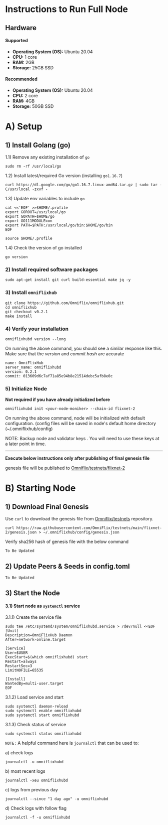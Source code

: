 # Instructions to Run Full Node
Hardware
---
#### Supported
- **Operating System (OS):** Ubuntu 20.04
- **CPU:** 1 core
- **RAM:** 2GB
- **Storage:** 25GB SSD

#### Recommended

- **Operating System (OS):** Ubuntu 20.04
- **CPU:** 2 core
- **RAM:** 4GB
- **Storage:** 50GB SSD

# A) Setup

## 1) Install Golang (go)

1.1) Remove any existing installation of `go`

```
sudo rm -rf /usr/local/go
```

1.2) Install latest/required Go version (installing `go1.16.7`)

```
curl https://dl.google.com/go/go1.16.7.linux-amd64.tar.gz | sudo tar -C/usr/local -zxvf -
```

1.3) Update env variables to include `go`

```
cat <<'EOF' >>$HOME/.profile
export GOROOT=/usr/local/go
export GOPATH=$HOME/go
export GO111MODULE=on
export PATH=$PATH:/usr/local/go/bin:$HOME/go/bin
EOF

source $HOME/.profile
```

1.4) Check the version of go installed

```
go version
```

### 2) Install required software packages

```
sudo apt-get install git curl build-essential make jq -y
```

### 3) Install `omniflixhub`

```
git clone https://github.com/Omniflix/omniflixhub.git
cd omniflixhub
git checkout v0.2.1
make install
```

### 4) Verify your installation
```
omniflixhubd version --long
```

On running the above command, you should see a similar response like this. Make sure that the *version* and *commit hash* are accurate

```
name: OmniFlixHub
server_name: omniflixhubd
version: 0.2.1
commit: 013609d6c7af71a85e94b8e21514debc5afb8e0c
```

### 5) Initialize Node
 **Not required if you have already initialized before**

```
omniflixhubd init <your-node-moniker> --chain-id flixnet-2
```
On running the above command, node will be initialized with default configuration. (config files will be saved in node's default home directory (~/.omniflixhub/config)

NOTE: Backup node and validator keys . You will need to use these keys at a later point in time.

---

**Execute below instructions only after publishing of final genesis file**

genesis file will be published to [Omniflix/testnets/flixnet-2](https://github.com/Omniflix/testnets)




# B) Starting Node

## 1) Download Final Genesis
Use `curl` to download the genesis file from [Omniflix/testnets](https://github.com/Omniflix/testnets) repository.

```
curl https://raw.githubusercontent.com/OmniFlix/testnets/main/flixnet-2/genesis.json > ~/.omniflixhub/config/genesis.json
```
Verify sha256 hash of genesis file with the below command
```
To Be Updated
```

## 2) Update Peers & Seeds in config.toml
```
To Be Updated
```

## 3) Start the Node

#### 3.1) Start node as `systemctl` service

3.1.1) Create the service file

```
sudo tee /etc/systemd/system/omniflixhubd.service > /dev/null <<EOF
[Unit]
Description=OmniFlixHub Daemon
After=network-online.target

[Service]
User=$USER
ExecStart=$(which omniflixhubd) start
Restart=always
RestartSec=3
LimitNOFILE=65535

[Install]
WantedBy=multi-user.target
EOF
```

3.1.2) Load service and start
```
sudo systemctl daemon-reload
sudo systemctl enable omniflixhubd
sudo systemctl start omniflixhubd
```

3.1.3) Check status of service
```
sudo systemctl status omniflixhubd
```

`NOTE:`
A helpful command here is `journalctl` that can be used to:

  a) check logs
  ```
  journalctl -u omniflixhubd
  ```

  b) most recent logs
  ```
  journalctl -xeu omniflixhubd
  ```

  c) logs from previous day
  ```
  journalctl --since "1 day ago" -u omniflixhubd
  ```

  d) Check logs with follow flag
  ```
  journalctl -f -u omniflixhubd
  ```
